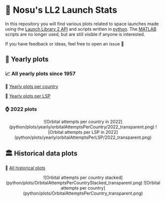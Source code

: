 # 🚀 Nosu's LL2 Launch Stats
In this repository you will find various plots related to space launches made using the <a href="https://thespacedevs.com/llapi">Launch Library 2 API</a> and scripts written in [python](python). The [MATLAB](matlab) scripts are no longer used, but are still visible if anyone is interested.

If you have feedback or ideas, feel free to open an issue 🙂

## 🔁 Yearly plots

### 📈 All yearly plots since 1957

🔗 [Yearly plots per country](python/plots/yearly/orbitalAttemptsPerCountry/README.md)

🔗 [Yearly plots per LSP](python/plots/yearly/orbitalAttemptsPerLSP/README.md)

### ⌚ 2022 plots

<p float="left" align="center">
  ![Orbital attempts per country in 2022](python/plots/yearly/orbitalAttemptsPerCountry/2022_transparent.png)
  ![Orbital attempts per LSP in 2022](python/plots/yearly/orbitalAttemptsPerLSP/2022_transparent.png)
</p>

## 🏛️ Historical data plots

🔗 [All historical plots](python/plots)

<p float="left" align="center">
  ![Orbital attempts per country stacked](python/plots/OrbitalAttemptsPerCountryStacked_transparent.png)
  ![Orbital attempts per country](python/plots/OrbitalAttemptsPerCountry_transparent.png)
</p>
